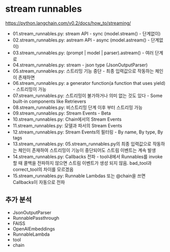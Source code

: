 # stream runnables

<https://python.langchain.com/v0.2/docs/how_to/streaming/>

- 01.stream_runnables.py: stream API - sync (model.stream() - 단계없이)
- 02.stream_runnables.py: astream API - async (model.astream() - 단계없이)
- 03.stream_runnables.py: (prompt | model | parser).astream() - 여러 단계로
- 04.stream_runnables.py: stream - json type (JsonOutputParser)
- 05.stream_runnables.py: 스트리밍 기능 중단 - 최종 입력값으로 작동하는 체인이 존재하면
- 06.stream_runnables.py: a generator function(a function that uses yield) - 스트리밍이 가능
- 07.stream_runnables.py: 스트리밍이 불가하거나 의미 없는 것도 있다 - Some built-in components like Retrievers
- 08.stream_runnables.py: 비스트리밍 단계 이후 부터 스트리밍 가능
- 09.stream_runnables.py: Stream Events - Beta
- 10.stream_runnables.py: Chain에서의 Stream Events
- 11.stream_runnables.py: 모델과 파서의 Stream Events
- 12.stream_runnables.py: Stream Events의 필터링 - By name, By type, By tags
- 13.stream_runnables.py: 05.stream_runnables.py의 최종 입력값으로 작동하는 체인이 존재하여 스트리밍이 기능이 중단되어도 스트림 이벤트는 계속 발생
- 14.stream_runnables.py: Callbacks 전파 - tool내에서 Runnables를 invoke할 때 콜백을 전파하지 않으면 스트림 이벤트가 생성 되지 않음. bad_tool과 correct_tool의 차이를 모르겠음
- 15.stream_runnables.py: Runnable Lambdas 또는 @chain을 쓰면 Callbacks이 자동으로 전파

## 추가 분석

- JsonOutputParser
- RunnablePassthrough
- FAISS
- OpenAIEmbeddings
- RunnableLambda
- tool
- chain